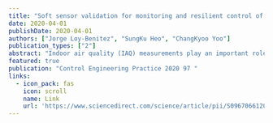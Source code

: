 ```yaml
---
title: "Soft sensor validation for monitoring and resilient control of sequential subway indoor air quality through memory-gated recurrent neural networks-based autoencoders"
date: 2020-04-01
publishDate: 2020-04-01
authors: ["Jorge Loy-Benitez", "SungKu Heo", "ChangKyoo Yoo"]
publication_types: ["2"]
abstract: "Indoor air quality (IAQ) measurements play an important role in the subway ventilation system control, influencing over crucial factors as ventilation energy consumption and commuters’ health. Therefore, faulty sensors may result in misinterpreting the IAQ conditions and misoperating the air delivery rate level in subway stations. However, due to the IAQ data properties of dynamism and non-Gaussian distribution. Linear and fixed structures are not sufficient to extract essential features from the IAQ data. This paper presents a machine learning-based soft sensor validation technique to detect, diagnose, identify, and reconstruct faulty measurements of the multivariate IAQ data in subway stations. The proposed method is memory-gated recurrent neural networks-based autoencoders (MG-RNN-AE), which are capable of processing sequential and dynamic IAQ information. The performance of the sensor validation was …"
featured: true
publication: "Control Engineering Practice 2020 97 "
links:
  - icon_pack: fas
    icon: scroll
    name: Link
    url: 'https://www.sciencedirect.com/science/article/pii/S0967066120300174'
---
```

